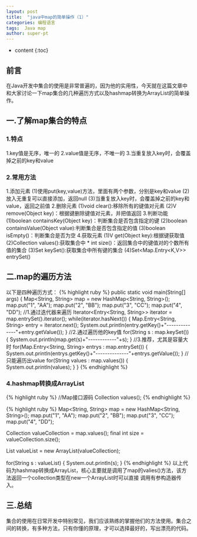 ```yaml
---
layout: post
title:  "java中map的简单操作（1）"
categories: 编程语言
tags:  Java map  
author: super-pt
---
```


* content
{:toc}
## 前言

  在Java开发中集合的使用是非常普遍的，因为他的实用性，今天就在这篇文章中和大家讨论一下map集合的几种遍历方式以及hashmap转换为ArrayList的简单操作。
  
  
  
  
  
  
## 一.了解map集合的特点
  
### 1.特点
1.key值是无序，唯一的
2.value值是无序，不唯一的
3.当重复放入key时，会覆盖掉之前的key和value
### 2.常用方法
1.添加元素
(1)使用put(key,value)方法，里面有两个参数，分别是key和value
(2)放入无重复可以直接添加，返回null
(3)当重复放入key时，会覆盖掉之前的key和value，返回之前值
2.删除元素
(1)void clear():移除所有的键值对元素
(2)V remove(Object key)：根据键删除键值对元素，并把值返回
3.判断功能
(1)boolean containsKey(Object key)：判断集合是否包含指定的键
(2)boolean containsValue(Object value):判断集合是否包含指定的值
(3)boolean isEmpty()：判断集合是否为空
4.获取元素
(1)V get(Object key):根据键获取值
(2)Collection<V> values():获取集合中 * int size()：返回集合中的键值对的个数所有值的集合
(3)Set<K> keySet():获取集合中所有键的集合
(4)Set<Map.Entry<K,V>> entrySet()
       
## 二.map的遍历方法
  以下是四种遍历方式：
     {% highlight ruby %}
     public static void main(String[] args) {
		Map<String, String> map = new HashMap<String, String>();
	    map.put("1", "AA");
	    map.put("2", "BB");
	    map.put("3", "CC");
	    map.put("4", "DD");
      //1.通过迭代器来遍历
	    Iterator<Entry<String, String>> iterator = map.entrySet().iterator();
	    while(iterator.hasNext()) {
	    	Map.Entry<String, String> entry = iterator.next();
	    	System.out.println(entry.getKey()+"--------------"+entry.getValue());
	    }
	    //2.通过遍历他的key值
	    for(String s : map.keySet()) {
	    	System.out.println(map.get(s)+"------------"+s);
	    }
	    //3.推荐，尤其是容量大时
	    for(Map.Entry<String, String> entrys : map.entrySet()) {
	    	System.out.println(entrys.getKey()+"--------------"+entrys.getValue());
	    }
	    //只能遍历出value
	    for(String values : map.values()) {
	    	System.out.println(values);
	    }
	}
     {% endhighlight %}
     
### 4.hashmap转换成ArrayList
{% highlight ruby %}
    //Map接口源码
    Collection<V> values();
    {% endhighlight %}
    
{% highlight ruby %}
   Map<String, String> map = new HashMap<String, String>();
	    map.put("1", "AA");
	    map.put("2", "BB");
	    map.put("3", "CC");
	    map.put("4", "DD");
	
 Collection<String> valueCollection = map.values();
final int size = valueCollection.size();
	 
 List<String> valueList = new ArrayList<String>(valueCollection);
	
 for(String s : valueList) {
System.out.println(s);
	    }
{% endhighlight %}
    以上代码为hashmap转换成ArrayList，核心主要就是调用了map的valies()方法，该方法返回一个collection类型在new一个ArrayList时可以直接
    调用有参构造器传入。
## 三.总结
  集合的使用在日常开发中特别常见，我们应该熟练的掌握他们的方法使用。集合之间的转换，有多种方法，只有你懂的原理，才可以选择最好的，写出漂亮的代码。
